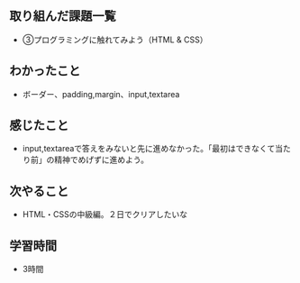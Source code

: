 ## 取り組んだ課題一覧
- ③プログラミングに触れてみよう（HTML & CSS）
## わかったこと
- ボーダー、padding,margin、input,textarea
## 感じたこと
- input,textareaで答えをみないと先に進めなかった。「最初はできなくて当たり前」の精神でめげずに進めよう。
## 次やること
- HTML・CSSの中級編。２日でクリアしたいな
## 学習時間
- 3時間
